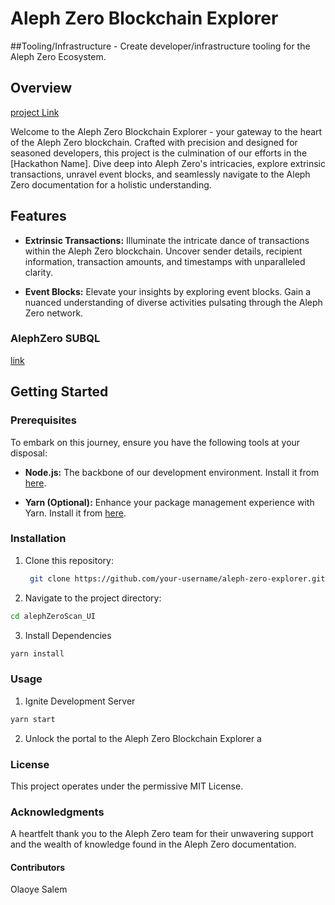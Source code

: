 # Aleph Zero Blockchain Explorer
##Tooling/Infrastructure - Create developer/infrastructure tooling for the Aleph Zero Ecosystem.
## Overview
[project Link](https://aleph-zero-scan-ui.vercel.app/)

Welcome to the Aleph Zero Blockchain Explorer - your gateway to the heart of the Aleph Zero blockchain. Crafted with precision and designed for seasoned developers, this project is the culmination of our efforts in the [Hackathon Name]. Dive deep into Aleph Zero's intricacies, explore extrinsic transactions, unravel event blocks, and seamlessly navigate to the Aleph Zero documentation for a holistic understanding.

## Features

- **Extrinsic Transactions:** Illuminate the intricate dance of transactions within the Aleph Zero blockchain. Uncover sender details, recipient information, transaction amounts, and timestamps with unparalleled clarity.

- **Event Blocks:** Elevate your insights by exploring event blocks. Gain a nuanced understanding of diverse activities pulsating through the Aleph Zero network.



### AlephZero SUBQL
[link](https://github.com/olaoyesalem/alephZeroScan_suql.git)

## Getting Started

### Prerequisites

To embark on this journey, ensure you have the following tools at your disposal:

- **Node.js:** The backbone of our development environment. Install it from [here](https://nodejs.org/).

- **Yarn (Optional):** Enhance your package management experience with Yarn. Install it from [here](https://yarnpkg.com/).

### Installation

1. Clone this repository:

   ```bash
    git clone https://github.com/your-username/aleph-zero-explorer.git
   ```
2. Navigate to the project directory:
 ```bash
 cd alephZeroScan_UI
 ```
 3. Install Dependencies
 ``` bash
 yarn install
```

### Usage

1. Ignite Development Server
``` bash
yarn start
```

2. Unlock the portal to the Aleph Zero Blockchain Explorer a


### License
This project operates under the permissive MIT License.

### Acknowledgments
A heartfelt thank you to the Aleph Zero team for their unwavering support and the wealth of knowledge found in the Aleph Zero documentation.



#### Contributors
Olaoye Salem 
